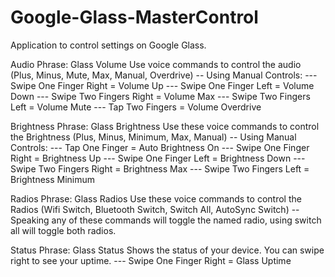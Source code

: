 Google-Glass-MasterControl
==========================

Application to control settings on Google Glass.


Audio Phrase: Glass Volume
Use voice commands to control the audio (Plus, Minus, Mute, Max, Manual, Overdrive)
 -- Using Manual Controls: 
    --- Swipe One Finger Right = Volume Up
    --- Swipe One Finger Left = Volume Down
    --- Swipe Two Fingers Right = Volume Max
    --- Swipe Two Fingers Left = Volume Mute
    --- Tap Two Fingers = Volume Overdrive

Brightness Phrase: Glass Brightness
Use these voice commands to control the Brightness (Plus, Minus, Minimum, Max, Manual)
 -- Using Manual Controls: 
    --- Tap One Finger = Auto Brightness On
    --- Swipe One Finger Right = Brightness Up
    --- Swipe One Finger Left = Brightness Down
    --- Swipe Two Fingers Right = Brightness Max
    --- Swipe Two Fingers Left = Brightness Minimum

Radios Phrase: Glass Radios
Use these voice commands to control the Radios (Wifi Switch, Bluetooth Switch, Switch All, AutoSync Switch)
 -- Speaking any of these commands will toggle the named radio, using switch all will toggle both radios.

Status Phrase: Glass Status
Shows the status of your device. You can swipe right to see your uptime.
    --- Swipe One Finger Right = Glass Uptime

